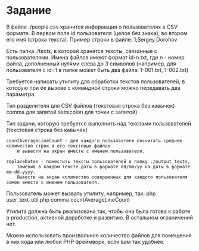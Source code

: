 # Задание
В файле ./people.csv хранится информация о пользователях в CSV формате.
В первом поле id пользователя (целое без знака), во втором его имя (строка текста).
Пример строки в файле: 1;Sergey Dorohov

Есть папка ./texts, в которой хранятся тексты, связанные с пользователями.
Имена файлов имеют формат id-n.txt, где n - номер файла, дополненный нулями слева до _3_ символов
(например, для пользователя с id=1 в папке может быть два файла: 1-001.txt, 1-002.txt)

Требуется написать утилиту для обработки текстов пользователей,
в которую при ее вызове с командной строки можно передавать два параметра:

Тип разделителя для CSV файлов (текстовая строка без кавычек)
    comma для запятой
    semicolon для точки с запятой)

Тип задачи, которую требуется выполнить над текстами пользователей (текстовая строка без кавычек)

    countAverageLineCount - для каждого пользователя посчитать среднее количество строк в его текстовых файлах
        и вывести на экран вместе с именем пользователя.

    replaceDates - поместить тексты пользователей в папку ./output_texts,
        заменив в каждом тексте даты в формате dd/mm/yy на даты в формате mm-dd-yyyy.
        Вывести на экран количество совершенных для каждого пользователя замен вместе с именем пользователя.

Пользователь может вызвать утилиту, например, так:
php user_text_util.php comma countAverageLineCount

Утилита должна быть реализована так, чтобы она была готова к работе в production,
активной доработке и развитию. В остальном ограничений нет.

Можно использовать произвольное количество файлов для помещения в них кода или любой PHP фреймворк, если вам так удобнее.

